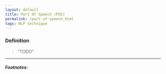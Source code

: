 ```yaml
---
layout: default
title: Part Of Speech (POS)
permalink: /part-of-speech.html
tags: NLP technique
---
```


### Definition

> "TODO"

<hr />

##### Footnotes:
